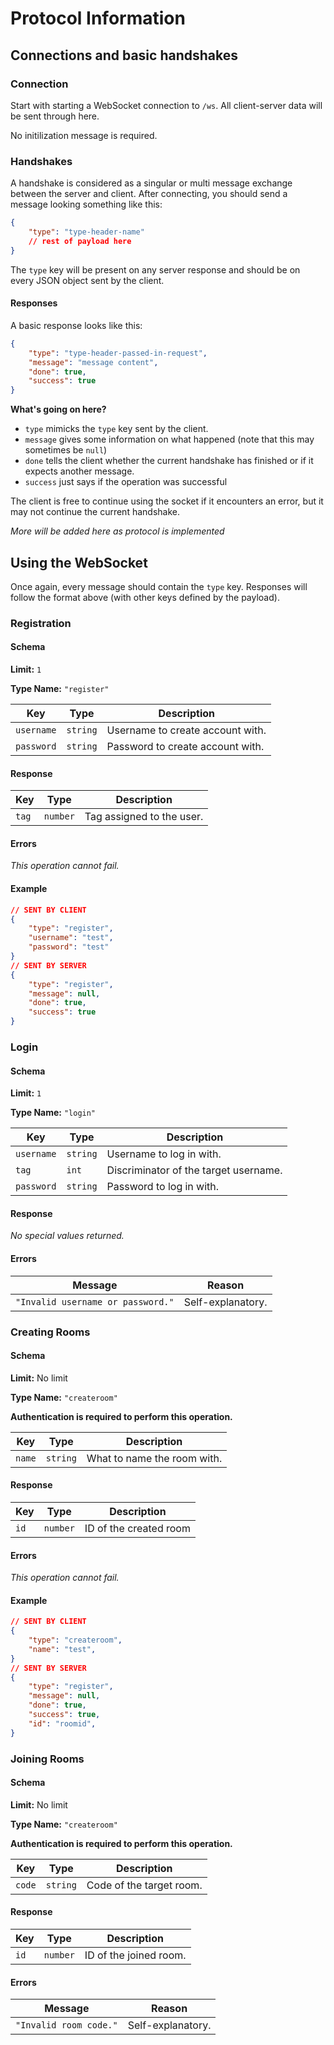 # Protocol Information

## Connections and basic handshakes

### Connection

Start with starting a WebSocket connection to `/ws`. All client-server data will be sent through here.

No initilization message is required.

### Handshakes

A handshake is considered as a singular or multi message exchange between the server and client. After connecting, you should send a message looking something like this:

```json
{
    "type": "type-header-name"
    // rest of payload here
}
```

The `type` key will be present on any server response and should be on every JSON object sent by the client.

#### Responses

A basic response looks like this:

```json
{
    "type": "type-header-passed-in-request",
    "message": "message content",
    "done": true,
    "success": true
}
```

**What's going on here?**

-   `type` mimicks the `type` key sent by the client.
-   `message` gives some information on what happened (note that this may sometimes be `null`)
-   `done` tells the client whether the current handshake has finished or if it expects another message.
-   `success` just says if the operation was successful

The client is free to continue using the socket if it encounters an error, but it may not continue the current handshake.

_More will be added here as protocol is implemented_

## Using the WebSocket

Once again, every message should contain the `type` key. Responses will follow the format above (with other keys defined by the payload).

### Registration

#### Schema

**Limit:** `1`

**Type Name:** `"register"`

| Key        | Type     | Description                      |
| ---------- | -------- | -------------------------------- |
| `username` | `string` | Username to create account with. |
| `password` | `string` | Password to create account with. |

#### Response

| Key   | Type     | Description               |
| ----- | -------- | ------------------------- |
| `tag` | `number` | Tag assigned to the user. |

#### Errors

_This operation cannot fail._

#### Example

```json
// SENT BY CLIENT
{
    "type": "register",
    "username": "test",
    "password": "test"
}
// SENT BY SERVER
{
    "type": "register",
    "message": null,
    "done": true,
    "success": true
}
```

### Login

#### Schema

**Limit:** `1`

**Type Name:** `"login"`

| Key        | Type     | Description                           |
| ---------- | -------- | ------------------------------------- |
| `username` | `string` | Username to log in with.              |
| `tag`      | `int`    | Discriminator of the target username. |
| `password` | `string` | Password to log in with.              |

#### Response

_No special values returned._

#### Errors

| Message                           | Reason            |
| --------------------------------- | ----------------- |
| `"Invalid username or password."` | Self-explanatory. |

### Creating Rooms

#### Schema

**Limit:** No limit

**Type Name:** `"createroom"`

**Authentication is required to perform this operation.**

| Key    | Type     | Description                 |
| ------ | -------- | --------------------------- |
| `name` | `string` | What to name the room with. |

#### Response

| Key  | Type     | Description            |
| ---- | -------- | ---------------------- |
| `id` | `number` | ID of the created room |

#### Errors

_This operation cannot fail._

#### Example

```json
// SENT BY CLIENT
{
    "type": "createroom",
    "name": "test",
}
// SENT BY SERVER
{
    "type": "register",
    "message": null,
    "done": true,
    "success": true,
    "id": "roomid",
}
```

### Joining Rooms

#### Schema

**Limit:** No limit

**Type Name:** `"createroom"`

**Authentication is required to perform this operation.**

| Key    | Type     | Description              |
| ------ | -------- | ------------------------ |
| `code` | `string` | Code of the target room. |

#### Response

| Key  | Type     | Description            |
| ---- | -------- | ---------------------- |
| `id` | `number` | ID of the joined room. |

#### Errors

| Message                | Reason            |
| ---------------------- | ----------------- |
| `"Invalid room code."` | Self-explanatory. |

